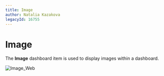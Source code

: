 ```yaml
---
title: Image
author: Natalia Kazakova
legacyId: 16755
---
```

# Image
The **Image** dashboard item is used to display images within a dashboard.

![Image_Web](../../../images/img22523.png)